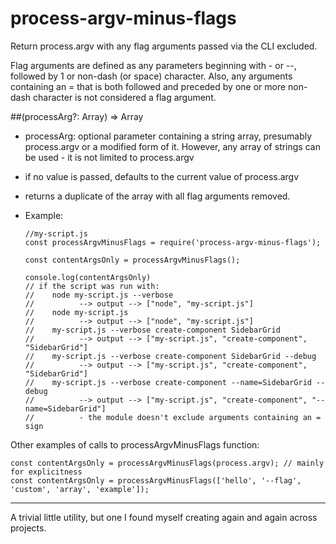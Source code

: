 # process-argv-minus-flags
Return process.argv with any flag arguments passed via the CLI excluded.

Flag arguments are defined as any parameters beginning with - or --, followed by 1 or non-dash (or space) character.
Also, any arguments containing an = that is both followed and preceded by one or more non-dash character is not considered a flag argument.

##(processArg?: Array<String>) => Array<String>
*   processArg: optional parameter containing a string array, presumably process.argv or a modified form of it. However, any array of strings can be used - it is not limited to process.argv
*   if no value is passed, defaults to the current value of process.argv
*   returns a duplicate of the array with all flag arguments removed.
*   Example:

        //my-script.js
        const processArgvMinusFlags = require('process-argv-minus-flags');

        const contentArgsOnly = processArgvMinusFlags();

        console.log(contentArgsOnly)
        // if the script was run with:
        //    node my-script.js --verbose
        //          --> output --> ["node", "my-script.js"]
        //    node my-script.js
        //          --> output --> ["node", "my-script.js"]
        //    my-script.js --verbose create-component SidebarGrid
        //          --> output --> ["my-script.js", "create-component", "SidebarGrid"]
        //    my-script.js --verbose create-component SidebarGrid --debug
        //          --> output --> ["my-script.js", "create-component", "SidebarGrid"]
        //    my-script.js --verbose create-component --name=SidebarGrid --debug
        //          --> output --> ["my-script.js", "create-component", "--name=SidebarGrid"]
        //          - the module doesn't exclude arguments containing an = sign


Other examples of calls to processArgvMinusFlags function:

    const contentArgsOnly = processArgvMinusFlags(process.argv); // mainly for explicitness
    const contentArgsOnly = processArgvMinusFlags(['hello', '--flag', 'custom', 'array', 'example']); 


----

A trivial little utility, but one I found myself creating again and again across projects.
